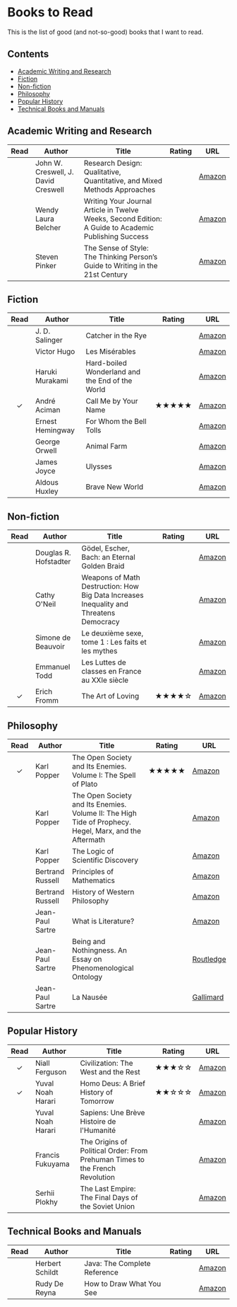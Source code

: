 # Books to Read

This is the list of good (and not-so-good) books that I want to read.

## Contents

- [Academic Writing and Research](#academic-writing-and-research)
- [Fiction](#fiction)
- [Non-fiction](#non-fiction)
- [Philosophy](#philosophy)
- [Popular History](#popular-history)
- [Technical Books and Manuals](#technical-books-and-manuals)

## Academic Writing and Research

| **Read** | **Author** | **Title** | **Rating** | **URL** |
|:---:|---|---|:---:|---|
|  | John W. Creswell, J. David Creswell | Research Design: Qualitative, Quantitative, and Mixed Methods Approaches |  | [Amazon](https://www.amazon.fr/dp/1506386709) |
|  | Wendy Laura Belcher | Writing Your Journal Article in Twelve Weeks, Second Edition: A Guide to Academic Publishing Success |  | [Amazon](https://www.amazon.fr/dp/022649991X) |
|  | Steven Pinker | The Sense of Style: The Thinking Person’s Guide to Writing in the 21st Century |  | [Amazon](https://www.amazon.fr/dp/0241957710) |

## Fiction

| **Read** | **Author** | **Title** | **Rating** | **URL** |
|:---:|---|---|:---:|---|
|  | J. D. Salinger | Catcher in the Rye |  | [Amazon](https://www.amazon.fr/dp/1439550050) |
|  | Victor Hugo | Les Misérables |  | [Amazon](https://www.amazon.fr/dp/2253096334/) |
|  | Haruki Murakami | Hard-boiled Wonderland and the End of the World |  | [Amazon](https://www.amazon.fr/dp/0099448785/) |
| &check; | André Aciman | Call Me by Your Name | &#9733;&#9733;&#9733;&#9733;&#9733; | [Amazon](https://www.amazon.fr/dp/1250169445/) |
|  | Ernest Hemingway | For Whom the Bell Tolls |  | [Amazon](https://www.amazon.fr/dp/0099908603/) |
|  | George Orwell | Animal Farm |  | [Amazon](https://www.amazon.fr/dp/0141036133/) |
|  | James Joyce | Ulysses |  | [Amazon](https://www.amazon.fr/dp/1840226358/) |
|  | Aldous Huxley | Brave New World |  | [Amazon](https://www.amazon.fr/dp/0099477467/) |

## Non-fiction

| **Read** | **Author** | **Title** | **Rating** | **URL** |
|:---:|---|---|:---:|---|
|  | Douglas R. Hofstadter | Gödel, Escher, Bach: an Eternal Golden Braid |  | [Amazon](https://www.amazon.fr/dp/0465026567) |
|  | Cathy O'Neil | Weapons of Math Destruction: How Big Data Increases Inequality and Threatens Democracy |  | [Amazon](https://www.amazon.fr/dp/0553418831) |
|  | Simone de Beauvoir | Le deuxième sexe, tome 1 : Les faits et les mythes |  | [Amazon](https://www.amazon.fr/dp/207032351X) |
|  | Emmanuel Todd | Les Luttes de classes en France au XXIe siècle |  | [Amazon](https://www.amazon.fr/dp/2021426823/) |
| &check; | Erich Fromm | The Art of Loving | &#9733;&#9733;&#9733;&#9733;&#9734; | [Amazon](https://www.amazon.fr/dp/6077470244/) |

## Philosophy

| **Read** | **Author** | **Title** | **Rating** | **URL** |
|:---:|---|---|:---:|---|
| &check; | Karl Popper | The Open Society and Its Enemies. Volume I: The Spell of Plato | &#9733;&#9733;&#9733;&#9733;&#9733; | [Amazon](https://www.amazon.fr/dp/0415610214) |
|  | Karl Popper | The Open Society and Its Enemies. Volume II: The High Tide of Prophecy. Hegel, Marx, and the Aftermath |  | [Amazon](https://www.amazon.fr/dp/0415610214) |
|  | Karl Popper | The Logic of Scientific Discovery |  | [Amazon](https://www.amazon.fr/dp/0415278449) |
|  | Bertrand Russell | Principles of Mathematics |  | [Amazon](https://www.amazon.fr/dp/0415487412) |
|  | Bertrand Russell | History of Western Philosophy |  | [Amazon](https://www.amazon.fr/dp/0415325056) |
|  | Jean-Paul Sartre | What is Literature? |  | [Amazon](https://www.amazon.fr/dp/0415254043/) |
|  | Jean-Paul Sartre | Being and Nothingness. An Essay on Phenomenological Ontology |  | [Routledge](https://www.routledge.com/Being-and-Nothingness-An-Essay-on-Phenomenological-Ontology/Sartre/p/book/9780415278485) |
|  | Jean-Paul Sartre | La Nausée |  | [Gallimard](http://www.gallimard.fr/Catalogue/GALLIMARD/Blanche/La-Nausee) |

## Popular History

| **Read** | **Author** | **Title** | **Rating** | **URL** |
|:---:|---|---|:---:|---|
| &check; | Niall Ferguson | Civilization: The West and the Rest | &#9733;&#9733;&#9733;&#9734;&#9734; | [Amazon](https://www.amazon.fr/dp/1594203059/) |
| &check; | Yuval Noah Harari | Homo Deus: A Brief History of Tomorrow | &#9733;&#9733;&#9734;&#9734;&#9734; | [Amazon](https://www.amazon.fr/dp/1784703931/) |
|  | Yuval Noah Harari | Sapiens: Une Brève Histoire de l'Humanité |  | [Amazon](https://www.amazon.fr/dp/0099590085/) |
|  | Francis Fukuyama | The Origins of Political Order: From Prehuman Times to the French Revolution |  | [Amazon](https://www.amazon.fr/dp/1846682576) |
|  | Serhii Plokhy | The Last Empire: The Final Days of the Soviet Union |  | [Amazon](https://www.amazon.fr/dp/1780746466/) |

## Technical Books and Manuals

| **Read** | **Author** | **Title** | **Rating** | **URL** |
|:---:|---|---|:---:|---|
|  | Herbert Schildt | Java: The Complete Reference |  | [Amazon](https://www.amazon.fr/dp/1260440230/) |
|  | Rudy De Reyna | How to Draw What You See |  | [Amazon](https://www.amazon.fr/dp/0823023753/) |
